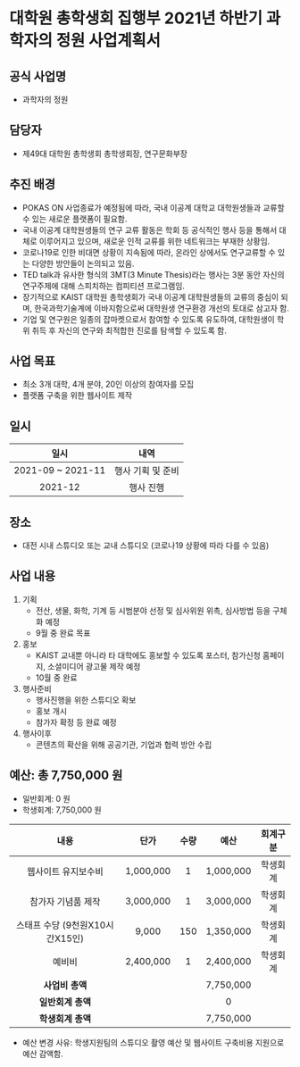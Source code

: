 대학원 총학생회 집행부 2021년 하반기 과학자의 정원 사업계획서
===

## 공식 사업명
- 과학자의 정원

## 담당자
- 제49대 대학원 총학생회 총학생회장, 연구문화부장

## 추진 배경
- POKAS ON 사업종료가 예정됨에 따라, 국내 이공계 대학교 대학원생들과 교류할 수 있는 새로운 플랫폼이 필요함.
- 국내 이공계 대학원생들의 연구 교류 활동은 학회 등 공식적인 행사 등을 통해서 대체로 이루어지고 있으며, 새로운 인적 교류를 위한 네트워크는 부재한 상황임.
- 코로나19로 인한 비대면 상황이 지속됨에 따라, 온라인 상에서도 연구교류할 수 있는 다양한 방안들이 논의되고 있음.
- TED talk과 유사한 형식의 3MT(3 Minute Thesis)라는 행사는 3분 동안 자신의 연구주제에 대해 스피치하는 컴피티션 프로그램임. 
- 장기적으로 KAIST 대학원 총학생회가 국내 이공계 대학원생들의 교류의 중심이 되며, 한국과학기술계에 이바지함으로써 대학원생 연구환경 개선의 토대로 삼고자 함.
- 기업 및 연구원은 일종의 잡마켓으로서 참여할 수 있도록 유도하여, 대학원생이 학위 취득 후 자신의 연구와 최적합한 진로를 탐색할 수 있도록 함.

## 사업 목표
- 최소 3개 대학, 4개 분야, 20인 이상의 참여자를 모집 
- 플랫폼 구축을 위한 웹사이트 제작

## 일시

| 일시 | 내역 | 
|:---:|:---:|
| 2021-09 ~ 2021-11 | 행사 기획 및 준비 |
| 2021-12 | 행사 진행 |

## 장소
- 대전 시내 스튜디오 또는 교내 스튜디오 (코로나19 상황에 따라 다를 수 있음)

## 사업 내용
1. 기획
    - 전산, 생물, 화학, 기계 등 시범분야 선정 및 심사위원 위촉, 심사방법 등을 구체화 예정
    - 9월 중 완료 목표
2. 홍보
    - KAIST 교내뿐 아니라 타 대학에도 홍보할 수 있도록 포스터, 참가신청 홈페이지, 소셜미디어 광고물 제작 예정
    - 10월 중 완료
3. 행사준비
    - 행사진행을 위한 스튜디오 확보
    - 홍보 개시
    - 참가자 확정 등 완료 예정 
4. 행사이후
    - 콘텐츠의 확산을 위해 공공기관, 기업과 협력 방안 수립

## 예산: 총 7,750,000 원
- 일반회계: 0 원
- 학생회계: 7,750,000 원 

| **내용** | **단가** | **수량** | **예산** | **회계구분** |
|:---:|:---:|:---:|:---:|:---:|
| 웹사이트 유지보수비 | 1,000,000 | 1 | 1,000,000 | 학생회계 | 
| 참가자 기념품 제작 | 3,000,000 | 1 | 3,000,000 | 학생회계 |
| 스태프 수당 (9천원X10시간X15인) | 9,000 | 150 | 1,350,000 | 학생회계 |
| 예비비 | 2,400,000 | 1 | 2,400,000 | 학생회계 | 
| **사업비 총액** |  |  | 7,750,000 | |
| **일반회계 총액** |  |  | 0 | |
| **학생회계 총액** |  |  | 7,750,000 | |

* 예산 변경 사유: 학생지원팀의 스튜디오 촬영 예산 및 웹사이트 구축비용 지원으로 예산 감액함.

